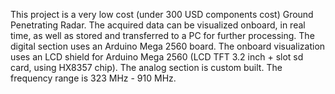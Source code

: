 This project is a very low cost (under 300 USD components cost) Ground Penetrating Radar. The acquired data can be visualized onboard, in real time, as well as stored and transferred to a PC for further processing.
The digital section uses an Arduino Mega 2560 board.
The onboard visualization uses an LCD shield for Arduino Mega 2560 (LCD TFT 3.2 inch + slot sd card, using HX8357 chip).
The analog section is custom built.
The frequency range is 323 MHz - 910 MHz.
